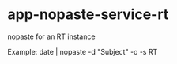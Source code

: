 app-nopaste-service-rt
=======================

nopaste for an RT instance 

Example:
	date | nopaste -d "Subject" -o -s RT
